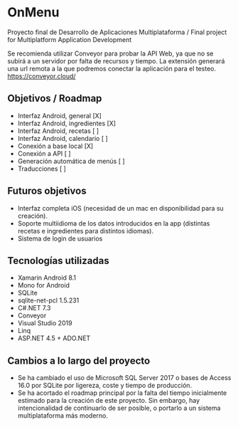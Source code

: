 # OnMenu
Proyecto final de Desarrollo de Aplicaciones Multiplataforma / Final project for Multiplatform Application Development

Se recomienda utilizar Conveyor para probar la API Web, ya que no se subirá a un servidor por falta de recursos y tiempo.
La extensión generará una url remota a la que podremos conectar la aplicación para el testeo.
https://conveyor.cloud/

## Objetivos / Roadmap
- Interfaz Android, general [X]
- Interfaz Android, ingredientes [X]
- Interfaz Android, recetas [ ]
- Interfaz Android, calendario [ ]
- Conexión a base local [X]
- Conexión a API [ ]
- Generación automática de menús [ ]
- Traducciones [ ]

## Futuros objetivos
- Interfaz completa iOS (necesidad de un mac en disponibilidad para su creación).
- Soporte multiidioma de los datos introducidos en la app (distintas recetas e ingredientes para distintos idiomas).
- Sistema de login de usuarios

## Tecnologías utilizadas
- Xamarin Android 8.1
- Mono for Android
- SQLite
- sqlite-net-pcl 1.5.231
- C#.NET 7.3
- Conveyor
- Visual Studio 2019
- Linq
- ASP.NET 4.5 + ADO.NET 

## Cambios a lo largo del proyecto
- Se ha cambiado el uso de Microsoft SQL Server 2017 o bases de Access 16.0 por SQLite por ligereza, coste y tiempo de producción.
- Se ha acortado el roadmap principal por la falta del tiempo inicialmente estimado para la creación de este proyecto. Sin embargo, hay intencionalidad de continuarlo de ser posible, o portarlo a un sistema multiplataforma más moderno.
